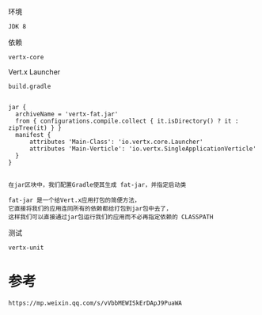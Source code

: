 

环境

    JDK 8
    
依赖

    vertx-core    


Vert.x Launcher


    build.gradle
    
    
    jar {
      archiveName = 'vertx-fat.jar'
      from { configurations.compile.collect { it.isDirectory() ? it : zipTree(it) } }
      manifest {
          attributes 'Main-Class': 'io.vertx.core.Launcher'
          attributes 'Main-Verticle': 'io.vertx.SingleApplicationVerticle'
      }
    }

    
    在jar区块中，我们配置Gradle使其生成 fat-jar，并指定启动类    
        
    fat-jar 是一个给Vert.x应用打包的简便方法，
    它直接将我们的应用连同所有的依赖都给打包到jar包中去了，
    这样我们可以直接通过jar包运行我们的应用而不必再指定依赖的 CLASSPATH


测试

    vertx-unit

  
  
# 参考

    https://mp.weixin.qq.com/s/vVbbMEWISkErDApJ9PuaWA    
